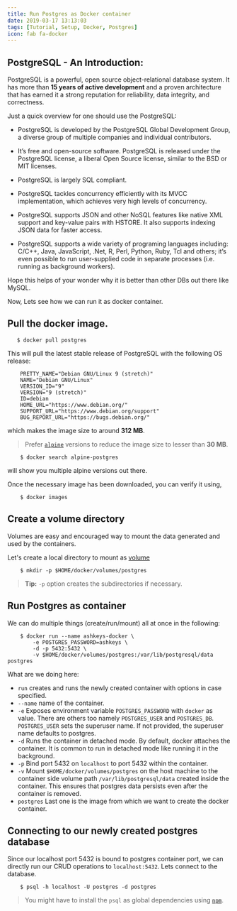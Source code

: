 ```yaml
---
title: Run Postgres as Docker container
date: 2019-03-17 13:13:03
tags: [Tutorial, Setup, Docker, Postgres]
icon: fab fa-docker
---
```


## PostgreSQL -  An Introduction:

PostgreSQL is a powerful, open source object-relational database system. It has more than **15 years of active development** and a proven architecture that has earned it a strong reputation for reliability, data integrity, and correctness.

Just a quick overview for one should use the PostgreSQL:

 - PostgreSQL is developed by the PostgreSQL Global Development Group, a diverse group of multiple companies and individual contributors. 

 - It’s free and open-source software. PostgreSQL is released under the PostgreSQL license, a liberal Open Source license, similar to the BSD or MIT licenses.

 - PostgreSQL is largely SQL compliant.

 - PostgreSQL tackles concurrency efficiently with its MVCC implementation, which achieves very high levels of concurrency.

 - PostgreSQL supports JSON and other NoSQL features like native XML support and key-value pairs with HSTORE. It also supports indexing JSON data for faster access.

 - PostgreSQL supports a wide variety of programing languages including: C/C++, Java, JavaScript, .Net, R, Perl, Python, Ruby, Tcl and others; it’s even possible to run user-supplied code in separate processes (i.e. running as background workers).

Hope this helps of your wonder why it is better than other DBs out there like MySQL.

Now, Lets see how we can run it as docker container.

## Pull the docker image.

```
   $ docker pull postgres
```

This will pull the latest stable release of PostgreSQL with the following OS release:

```
    PRETTY_NAME="Debian GNU/Linux 9 (stretch)"
    NAME="Debian GNU/Linux"
    VERSION_ID="9"
    VERSION="9 (stretch)"
    ID=debian
    HOME_URL="https://www.debian.org/"
    SUPPORT_URL="https://www.debian.org/support"
    BUG_REPORT_URL="https://bugs.debian.org/"
```

which makes the image size to around **312 MB**.

> Prefer [`alpine`](//hub.docker.com/_/postgres#image-variants) versions to reduce the image size to lesser than **30 MB**.

```
    $ docker search alpine-postgres
```

will show you multiple alpine versions out there.

Once the necessary image has been downloaded, you can verify it using,

```
    $ docker images
```

## Create a volume directory

Volumes are easy and encouraged way to mount the data generated and used by the containers.

Let's create a local directory to mount as [volume](//docs.docker.com/storage/volumes/)

```
    $ mkdir -p $HOME/docker/volumes/postgres
```

> **Tip:** `-p` option creates the subdirectories if necessary.

## Run Postgres as container

We can do multiple things (create/run/mount) all at once in the following:

```
    $ docker run --name ashkeys-docker \
        -e POSTGRES_PASSWORD=ashkeys \
        -d -p 5432:5432 \
        -v $HOME/docker/volumes/postgres:/var/lib/postgresql/data postgres
```
What are we doing here:

 - `run`
  creates and runs the newly created container with options in case specified.
 - `--name`
  name of the container.
 - `-e`
  Exposes environment variable `POSTGRES_PASSWORD` with `docker` as value. There are others too namely `POSTGRES_USER` and `POSTGRES_DB`. `POSTGRES_USER` sets the superuser name. If not provided, the superuser name defaults to postgres.
 - `-d`
  Runs the container in detached mode. By default, docker attaches the container. It is common to run in detached mode like running it in the background.
 - `-p`
  Bind port 5432 on `localhost` to port 5432 within the container.
 - `-v`
  Mount `$HOME/docker/volumes/postgres` on the host machine to the container side volume path `/var/lib/postgresql/data` created inside the container. This ensures that postgres data persists even after the container is removed.
 - `postgres`
  Last one is the image from which we want to create the docker container.

## Connecting to our newly created postgres database

Since our localhost port 5432 is bound to postgres container port, we can directly run our CRUD operations to `localhost:5432`. Lets connect to the database.

```
    $ psql -h localhost -U postgres -d postgres
```

> You might have to install the `psql` as global dependencies using [`npm`](/2019/02/18/install-nodejs-and-npm-pop-os/).
